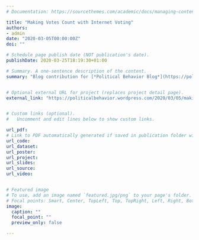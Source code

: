 ```yaml
---
# Documentation: https://sourcethemes.com/academic/docs/managing-content/

title: "Making Votes Count with Internet Voting"
authors: 
- admin
date: "2020-03-05T00:00:00Z"
doi: ""

# Schedule page publish date (NOT publication's date).
publishDate: 2020-03-25T18:19:30+01:00

# Summary. A one-sentence description of the content.
summary: "Blog contribution for [*Political Behavior Blog*](https://politicalbehavior.wordpress.com/2020/03/05/making-votes-count-with-internet-voting/)"


# Optional external URL for project (replaces project detail page).
external_link: "https://politicalbehavior.wordpress.com/2020/03/05/making-votes-count-with-internet-voting/"


# Custom links (optional).
#   Uncomment and edit lines below to show custom links.

url_pdf: 
# Link to PDF automatically generated if saved in publication folder with same name as folder
url_code: 
url_dataset:
url_poster:
url_project:
url_slides:
url_source:
url_video:


# Featured image
# To use, add an image named `featured.jpg/png` to your page's folder. 
# Focal points: Smart, Center, TopLeft, Top, TopRight, Left, Right, BottomLeft, Bottom, BottomRight.
image:
  caption: ""
  focal_point: ""
  preview_only: false

---
```


